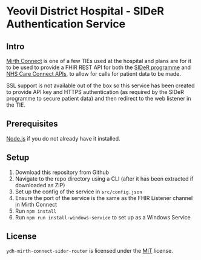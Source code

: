 Yeovil District Hospital - SIDeR Authentication Service
==========================================

## Intro
[Mirth Connect](https://github.com/nextgenhealthcare/connect) is one of a few TIEs used at the hospital and plans are for it to be used to provide a FHIR REST API for both the [SIDeR programme](https://www.somersetccg.nhs.uk/your-health/sharing-your-information/sider/) and [NHS Care Connect APIs](https://nhsconnect.github.io/CareConnectAPI/), to allow for calls for patient data to be made.

SSL support is not available out of the box so this service has been created to provide API key and HTTPS authentication (as required by the SIDeR programme to secure patient data) and then redirect to the web listener in the TIE.

## Prerequisites
[Node.js](https://nodejs.org/en/) if you do not already have it installed.


## Setup
1. Download this repository from Github
2. Navigate to the repo directory using a CLI (after it has been extracted if downloaded as ZIP)
3. Set up the config of the service in `src/config.json`
4. Ensure the port of the service is the same as the FHIR Listener channel in Mirth Connect
5. Run `npm install`
6. Run `npm run install-windows-service` to set up as a Windows Service

## License
`ydh-mirth-connect-sider-router` is licensed under the [MIT](https://github.com/Fdawgs/ydh-mirth-connect-sider-router/blob/master/LICENSE) license.
